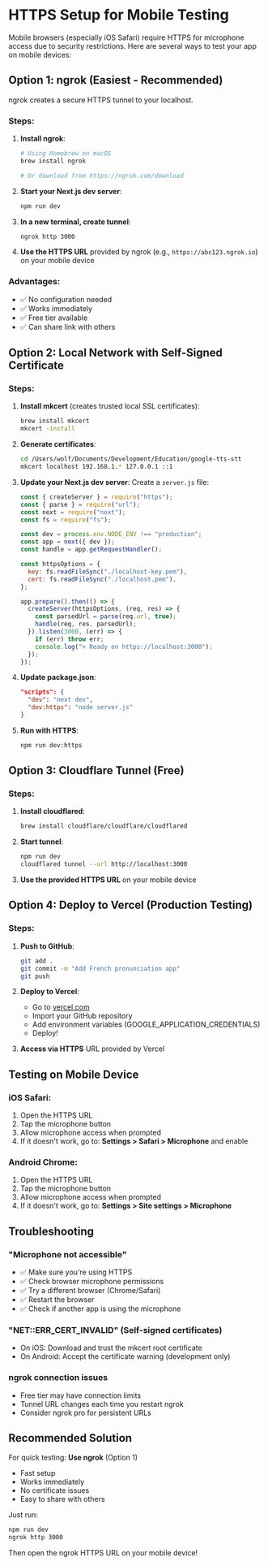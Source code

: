 # HTTPS Setup for Mobile Testing

Mobile browsers (especially iOS Safari) require HTTPS for microphone access due to security restrictions. Here are several ways to test your app on mobile devices:

## Option 1: ngrok (Easiest - Recommended)

ngrok creates a secure HTTPS tunnel to your localhost.

### Steps:

1. **Install ngrok**:

   ```bash
   # Using Homebrew on macOS
   brew install ngrok

   # Or download from https://ngrok.com/download
   ```

2. **Start your Next.js dev server**:

   ```bash
   npm run dev
   ```

3. **In a new terminal, create tunnel**:

   ```bash
   ngrok http 3000
   ```

4. **Use the HTTPS URL** provided by ngrok (e.g., `https://abc123.ngrok.io`) on your mobile device

### Advantages:

- ✅ No configuration needed
- ✅ Works immediately
- ✅ Free tier available
- ✅ Can share link with others

## Option 2: Local Network with Self-Signed Certificate

### Steps:

1. **Install mkcert** (creates trusted local SSL certificates):

   ```bash
   brew install mkcert
   mkcert -install
   ```

2. **Generate certificates**:

   ```bash
   cd /Users/wolf/Documents/Development/Education/google-tts-stt
   mkcert localhost 192.168.1.* 127.0.0.1 ::1
   ```

3. **Update your Next.js dev server**:
   Create a `server.js` file:

   ```javascript
   const { createServer } = require("https");
   const { parse } = require("url");
   const next = require("next");
   const fs = require("fs");

   const dev = process.env.NODE_ENV !== "production";
   const app = next({ dev });
   const handle = app.getRequestHandler();

   const httpsOptions = {
     key: fs.readFileSync("./localhost-key.pem"),
     cert: fs.readFileSync("./localhost.pem"),
   };

   app.prepare().then(() => {
     createServer(httpsOptions, (req, res) => {
       const parsedUrl = parse(req.url, true);
       handle(req, res, parsedUrl);
     }).listen(3000, (err) => {
       if (err) throw err;
       console.log("> Ready on https://localhost:3000");
     });
   });
   ```

4. **Update package.json**:

   ```json
   "scripts": {
     "dev": "next dev",
     "dev:https": "node server.js"
   }
   ```

5. **Run with HTTPS**:
   ```bash
   npm run dev:https
   ```

## Option 3: Cloudflare Tunnel (Free)

### Steps:

1. **Install cloudflared**:

   ```bash
   brew install cloudflare/cloudflare/cloudflared
   ```

2. **Start tunnel**:

   ```bash
   npm run dev
   cloudflared tunnel --url http://localhost:3000
   ```

3. **Use the provided HTTPS URL** on your mobile device

## Option 4: Deploy to Vercel (Production Testing)

### Steps:

1. **Push to GitHub**:

   ```bash
   git add .
   git commit -m "Add French pronunciation app"
   git push
   ```

2. **Deploy to Vercel**:

   - Go to [vercel.com](https://vercel.com)
   - Import your GitHub repository
   - Add environment variables (GOOGLE_APPLICATION_CREDENTIALS)
   - Deploy!

3. **Access via HTTPS** URL provided by Vercel

## Testing on Mobile Device

### iOS Safari:

1. Open the HTTPS URL
2. Tap the microphone button
3. Allow microphone access when prompted
4. If it doesn't work, go to: **Settings > Safari > Microphone** and enable

### Android Chrome:

1. Open the HTTPS URL
2. Tap the microphone button
3. Allow microphone access when prompted
4. If it doesn't work, go to: **Settings > Site settings > Microphone**

## Troubleshooting

### "Microphone not accessible"

- ✅ Make sure you're using HTTPS
- ✅ Check browser microphone permissions
- ✅ Try a different browser (Chrome/Safari)
- ✅ Restart the browser
- ✅ Check if another app is using the microphone

### "NET::ERR_CERT_INVALID" (Self-signed certificates)

- On iOS: Download and trust the mkcert root certificate
- On Android: Accept the certificate warning (development only)

### ngrok connection issues

- Free tier may have connection limits
- Tunnel URL changes each time you restart ngrok
- Consider ngrok pro for persistent URLs

## Recommended Solution

For quick testing: **Use ngrok** (Option 1)

- Fast setup
- Works immediately
- No certificate issues
- Easy to share with others

Just run:

```bash
npm run dev
ngrok http 3000
```

Then open the ngrok HTTPS URL on your mobile device!
